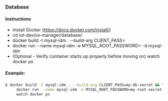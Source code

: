 ### Database

#### Instructions
- Install Docker (https://docs.docker.com/install/)
- cd iot-device-manager/database/
- docker build -t mysql-idm . --build-arg CLIENT_PASS=<add-client-pass>
- docker run --name mysql-idm -e MYSQL_ROOT_PASSWORD=<add-root-password> -d mysql-idm
- (Optional - Verify container starts up properly before moving on) watch docker ps
##### Example: 
```bash
$ docker build -t mysql-idm . --build-arg CLIENT_PASS=my-db-secret && \
     docker run --name mysql-idm -e MYSQL_ROOT_PASSWORD=my-root-secret -d mysql-idm && \
     watch docker ps
```